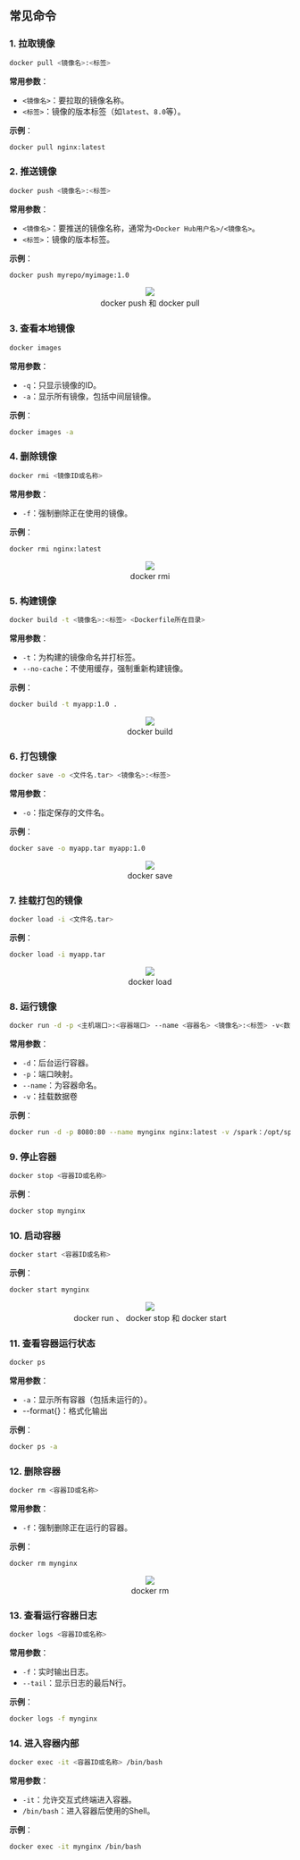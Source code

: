 ## 常见命令

### 1. **拉取镜像**
   ```bash
   docker pull <镜像名>:<标签>
   ```
   **常用参数**：
   - `<镜像名>`：要拉取的镜像名称。
   - `<标签>`：镜像的版本标签（如`latest`、`8.0`等）。

   **示例**：
   ```bash
   docker pull nginx:latest
   ```

### 2. **推送镜像**
   ```bash
   docker push <镜像名>:<标签>
   ```
   **常用参数**：
   - `<镜像名>`：要推送的镜像名称，通常为`<Docker Hub用户名>/<镜像名>`。
   - `<标签>`：镜像的版本标签。

   **示例**：
   ```bash
   docker push myrepo/myimage:1.0
   ```

<div align="center">
  <img src="https://davidhlp.asia/d/HLP/Blog/docker/d3b1d14970add8bc016633d95403c5ee.png" />
  <p style="margin-top: 2px;">docker push 和 docker pull</p>
</div>

### 3. **查看本地镜像**
   ```bash
   docker images
   ```
   **常用参数**：
   - `-q`：只显示镜像的ID。
   - `-a`：显示所有镜像，包括中间层镜像。

   **示例**：
   ```bash
   docker images -a
   ```

### 4. **删除镜像**
   ```bash
   docker rmi <镜像ID或名称>
   ```
   **常用参数**：
   - `-f`：强制删除正在使用的镜像。

   **示例**：
   ```bash
   docker rmi nginx:latest
   ```

<div align="center">
  <img src="https://davidhlp.asia/d/HLP/Blog/docker/d0b706728f2422737a2997a6a7da3ac7.png" />
  <p style="margin-top: 2px;">docker rmi</p>
</div>

### 5. **构建镜像**
   ```bash
   docker build -t <镜像名>:<标签> <Dockerfile所在目录>
   ```
   **常用参数**：
   - `-t`：为构建的镜像命名并打标签。
   - `--no-cache`：不使用缓存，强制重新构建镜像。

   **示例**：
   ```bash
   docker build -t myapp:1.0 .
   ```

<div align="center">
  <img src="https://davidhlp.asia/d/HLP/Blog/docker/633a1b61f75f43f2cfc3a7f12497e3ca.png" />
  <p style="margin-top: 2px;">docker build</p>
</div>

### 6. **打包镜像**
   ```bash
   docker save -o <文件名.tar> <镜像名>:<标签>
   ```
   **常用参数**：
   - `-o`：指定保存的文件名。

   **示例**：
   ```bash
   docker save -o myapp.tar myapp:1.0
   ```
      
<div align="center">
  <img src="https://davidhlp.asia/d/HLP/Blog/docker/e0736fc43fe4b9977a6524c871c4196a.png" />
  <p style="margin-top: 2px;">docker save</p>
</div>

### 7. **挂载打包的镜像**
   ```bash
   docker load -i <文件名.tar>
   ```
   **示例**：
   ```bash
   docker load -i myapp.tar
   ```
   
<div align="center">
  <img src="https://davidhlp.asia/d/HLP/Blog/docker/49f9bda921aa6a4b096632dee560c561.png" />
  <p style="margin-top: 2px;">docker load</p>
</div>

### 8. **运行镜像**
   ```bash
   docker run -d -p <主机端口>:<容器端口> --name <容器名> <镜像名>:<标签> -v<数据卷>:<容器内目录>
   ```
   **常用参数**：
   - `-d`：后台运行容器。
   - `-p`：端口映射。
   - `--name`：为容器命名。
   - `-v`：挂载数据卷

   **示例**：
   ```bash
   docker run -d -p 8080:80 --name mynginx nginx:latest -v /spark：/opt/spark
   ```

### 9. **停止容器**
   ```bash
   docker stop <容器ID或名称>
   ```

   **示例**：
   ```bash
   docker stop mynginx
   ```

### 10. **启动容器**
   ```bash
   docker start <容器ID或名称>
   ```

   **示例**：
   ```bash
   docker start mynginx
   ```

<div align="center">
  <img src="https://davidhlp.asia/d/HLP/Blog/docker/9a812586d31f02dad1cb3bd0502e46eb.png" />
  <p style="margin-top: 2px;">docker run 、 docker stop 和 docker start</p>
</div>

### 11. **查看容器运行状态**
   ```bash
   docker ps
   ```
   **常用参数**：
   - `-a`：显示所有容器（包括未运行的）。
   - --format{}：格式化输出
    
   **示例**：
   ```bash
   docker ps -a
   ```

### 12. **删除容器**
   ```bash
   docker rm <容器ID或名称>
   ```
   **常用参数**：
   - `-f`：强制删除正在运行的容器。

   **示例**：
   ```bash
   docker rm mynginx
   ```
   
<div align="center">
  <img src="https://davidhlp.asia/d/HLP/Blog/docker/5beb68a9a10ab4f9a3a07a8a57f6950e.png" />
  <p style="margin-top: 2px;">docker rm</p>
</div>

### 13. **查看运行容器日志**
   ```bash
   docker logs <容器ID或名称>
   ```
   **常用参数**：
   - `-f`：实时输出日志。
   - `--tail`：显示日志的最后N行。

   **示例**：
   ```bash
   docker logs -f mynginx
   ```

### 14. **进入容器内部**
   ```bash
   docker exec -it <容器ID或名称> /bin/bash
   ```
   **常用参数**：
   - `-it`：允许交互式终端进入容器。
   - `/bin/bash`：进入容器后使用的Shell。

   **示例**：
   ```bash
   docker exec -it mynginx /bin/bash
   ```